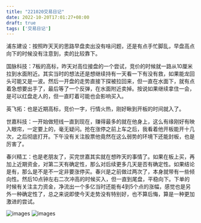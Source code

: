 ```yaml
---
title: "221020交易日记"
date: 2022-10-20T17:01:27+08:00
draft: true
tags: ['交易日记']
---
```


浦东建设：按照昨天天的思路早盘卖出没有啥问题，还是有点手忙脚乱，早盘高点向下的时候没有注意到，卖的比较靠下。

国脉科技：7板的高标，昨天对高位接盘的一个尝试，竞价的时候就一路从10厘米拉到水面附近。其实当时的想法还是想继续持有一天看一下有没有救，如果能龙回头可能又是一波。然后一开盘的走势直接下探被拉回来，但一直在水面下，就有点着急想要出手了，最后等了一个反弹，在水面附近卖掉。按说如果继续拿住一会，是可以红盘走人的，但一直盯着可能也会影响买入。

英飞拓：也是近期高标，竞价一字，行情火热，刚好瞅到开板的时间就入了。

世嘉科技：一开始做短线一直到现在，赚得最多的就在他身上，这么有缘刚好有映入眼帘，一定要上的，毫无疑问。抢在涨停之前上车之后，我看着他开板能开十几次，之后彻底打开。下午没有关注股票他竟然在这么弱势的环境下还能封板，也是厉害了。

春兴精工：也是老朋友了，买完世嘉其实就在想昨天的事情了。如果在板上买，再加上近期资金，对第二天有确定性，那么对后续更多几天是否有确定性。如果结论是有，那么是不是不一定非要涨停买。春兴是之前做过两次了，本身就带有一些倾向性。然后10点钟左右二次冲高的时候买入，但一直到尾盘，平稳向下。下单的时候有关注主力资金，净流出一个多亿当时还能有4到5个点的涨幅，感觉也是另外一种确定性了，总之来说即使今天走势没有特别好，也不算后悔，算是一种更加激进的尝试。


![images](/images/221020/IMG_0577.PNG)
![images](/images/221020/IMG_0578.PNG)

